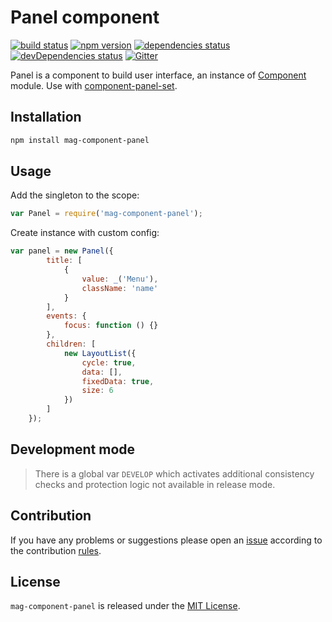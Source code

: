 Panel component
===============

[![build status](https://img.shields.io/travis/magsdk/component-panel.svg?style=flat-square)](https://travis-ci.org/magsdk/component-panel)
[![npm version](https://img.shields.io/npm/v/mag-component-panel.svg?style=flat-square)](https://www.npmjs.com/package/mag-component-panel)
[![dependencies status](https://img.shields.io/david/magsdk/component-panel.svg?style=flat-square)](https://david-dm.org/magsdk/component-panel)
[![devDependencies status](https://img.shields.io/david/dev/magsdk/component-panel.svg?style=flat-square)](https://david-dm.org/magsdk/component-panel?type=dev)
[![Gitter](https://img.shields.io/badge/gitter-join%20chat-blue.svg?style=flat-square)](https://gitter.im/DarkPark/magsdk)


Panel is a component to build user interface, an instance of [Component](https://github.com/stbsdk/component) module. Use with [component-panel-set](https://github.com/magsdk/component-panel-set).



## Installation ##

```bash
npm install mag-component-panel
```


## Usage ##

Add the singleton to the scope:

```js
var Panel = require('mag-component-panel');
```

Create instance with custom config:
```js
var panel = new Panel({
        title: [
            {
                value: _('Menu'),
                className: 'name'
            }
        ],
        events: {
            focus: function () {}
        },
        children: [
            new LayoutList({
                cycle: true,
                data: [],
                fixedData: true,
                size: 6
            })
        ]
    });
```


## Development mode ##

> There is a global var `DEVELOP` which activates additional consistency checks and protection logic not available in release mode.


## Contribution ##

If you have any problems or suggestions please open an [issue](https://github.com/magsdk/component-panel/issues)
according to the contribution [rules](.github/contributing.md).


## License ##

`mag-component-panel` is released under the [MIT License](license.md).
